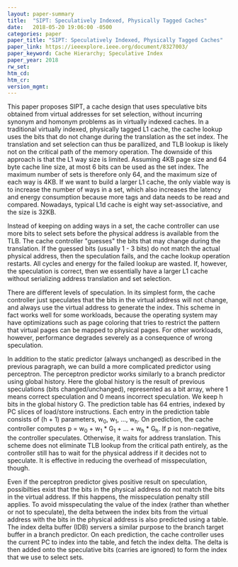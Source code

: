 ```yaml
---
layout: paper-summary
title:  "SIPT: Speculatively Indexed, Physically Tagged Caches"
date:   2018-05-20 19:06:00 -0500
categories: paper
paper_title: "SIPT: Speculatively Indexed, Physically Tagged Caches"
paper_link: https://ieeexplore.ieee.org/document/8327003/
paper_keyword: Cache Hierarchy; Speculative Index
paper_year: 2018
rw_set: 
htm_cd: 
htm_cr: 
version_mgmt: 
---
```


This paper proposes SIPT, a cache design that uses speculative bits obtained from virtual addresses for set 
selection, without incurring synonym and homonym problems as in virtually indexed caches. 
In a traditional virtually indexed, physically tagged L1 cache, the cache lookup uses the bits that do not 
change during the translation as the set index. The translation and set selection can thus be parallized, and TLB 
lookup is likely not on the critical path of the memory operation. The downside of this approach is that the L1 way 
size is limited. Assuming 4KB page size and 64 byte cache line size, at most 6 bits can be used as the set 
index. The maximum number of sets is therefore only 64, and the maximum size of each way is 4KB. If we want to build 
a larger L1 cache, the only viable way is to increase the number of ways in a set, which also increases the latency
and energy consumption because more tags and data needs to be read and compared. Nowadays, typical L1d cache is eight 
way set-associative, and the size is 32KB.

Instead of keeping on adding ways in a set, the cache controller can use more bits to select sets before the physical 
address is available from the TLB. The cache controller "guesses" the bits that may change during the translation. If the guessed
bits (usually 1 - 3 bits) do not match the actual physical address, then the speculation fails, and the cache lookup operation
restarts. All cycles and energy for the failed lookup are wasted. If, however, the speculation is correct, then we essentially
have a larger L1 cache without serializing address translation and set selection.

There are different levels of speculation. In its simplest form, the cache controller just speculates that the bits 
in the virtual address will not change, and always use the virtual address to generate the index. This scheme in fact
works well for some workloads, because the operating system may have optimizations such as page coloring that tries to
restrict the pattern that virtual pages can be mapped to physical pages. For other workloads, however, performance 
degrades severely as a consequence of wrong speculation.

In addition to the static predictor (always unchanged) as described in the previous paragraph, we can build a more 
complicated predictor using perceptron. The perceptron predictor works similarly to a branch predictor using global 
history. Here the global history is the result of previous speculations (bits changed/unchanged), represented as a 
bit array, where 1 means correct speculation and 0 means incorrect speculation. We keep h bits in the global history G.
The prediction table has 64 entries, indexed by PC slices of load/store instructions. Each entry in the prediction
table consists of (h + 1) parameters, w<sub>0</sub>, w<sub>1</sub>, ..., w<sub>h</sub>. On prediction, the cache controller
computes p = w<sub>0</sub> + w<sub>1</sub> * G<sub>1</sub> + ... + w<sub>h</sub> * G<sub>h</sub>. If p is non-negative,
the controller speculates. Otherwise, it waits for address translation. This scheme does not eliminate TLB lookup
from the critical path entirely, as the controller still has to wait for the physical address if it decides not to
speculate. It is effective in reducing the overhead of misspeculation, though.

Even if the perceptron predictor gives positive result on speculation, possibilties exist that the bits 
in the physical address do not match the bits in the virtual address. If this happens, the misspeculation penalty
still applies. To avoid misspeculating the value of the index (rather than whether or not to speculate), the 
delta between the index bits from the virtual address with the bits in the physical address is also predicted
using a table. The index delta buffer (IDB) servers a similar purpose to the branch target buffer in a branch 
predictor. On each prediction, the cache controller uses the current PC to index into the table, and fetch the 
index delta. The delta is then added onto the speculative bits (carries are ignored) to form the index that we 
use to select sets.